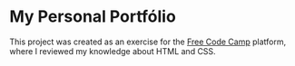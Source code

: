 # My Personal Portfólio

This project was created as an exercise for the [Free Code Camp](https://learn.freecodecamp.org/) platform, where I reviewed my knowledge about HTML and CSS.